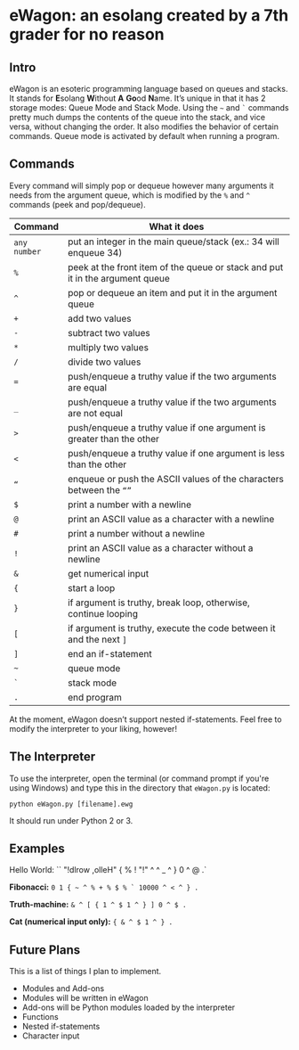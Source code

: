 # eWagon: an esolang created by a 7th grader for no reason

## Intro

eWagon is an esoteric programming language based on queues and stacks. It stands for **E**solang **W**ithout **A** **Go**od **N**ame. It’s unique in that it has 2 storage modes: Queue Mode and Stack Mode. Using the `~` and `` ` `` commands pretty much dumps the contents of the queue into the stack, and vice versa, without changing the order. It also modifies the behavior of certain commands. Queue mode is activated by default when running a program.

## Commands

Every command will simply pop or dequeue however many arguments it needs from the argument queue, which is modified by the `%` and `^` commands (peek and pop/dequeue).

| Command      | What it does                                                                  |
| ----------   | ----------------------------------------------------------------------------- |
| `any number` | put an integer in the main queue/stack (ex.: 34 will enqueue 34)              |
| `%`          | peek at the front item of the queue or stack and put it in the argument queue |
| `^`          | pop or dequeue an item and put it in the argument queue                       |
| `+`          | add two values                                                                |
| `-`          | subtract two values                                                           |
| `*`          | multiply two values                                                           |
| `/`          | divide two values                                                             |
| `=`          | push/enqueue a truthy value if the two arguments are equal                    |
| `_`          | push/enqueue a truthy value if the two arguments are not equal                |
| `>`          | push/enqueue a truthy value if one argument is greater than the other         |
| `<`          | push/enqueue a truthy value if one argument is less than the other            |
| `“`          | enqueue or push the ASCII values of the characters between the `“”`           |
| `$`          | print a number with a newline                                                 |
| `@`          | print an ASCII value as a character with a newline                            |
| `#`          | print a number without a newline                                              |
| `!`          | print an ASCII value as a character without a newline                         |
| `&`          | get numerical input                                                           |
| `{`          | start a loop                                                                  |
| `}`          | if argument is truthy, break loop, otherwise, continue looping                |
| `[`          | if argument is truthy, execute the code between it and the next `]`           |
| `]`          | end an if-statement                                                           |
| `~`          | queue mode                                                                    |
| `` ` ``      | stack mode                                                                    |
| `.`          | end program                                                                   |

At the moment, eWagon doesn’t support nested if-statements. Feel free to modify the interpreter to your liking, however!

## The Interpreter

To use the interpreter, open the terminal (or command prompt if you're using Windows) and type this in the directory that `eWagon.py` is located:

`python eWagon.py [filename].ewg`

It should run under Python 2 or 3.

## Examples
Hello World:
`` "!dlrow ,olleH" { % ! "!" ^ ^ _ ^ } 0 ^ @ .`

**Fibonacci:**
``0 1 { ~ ^ % + % $ % ` 10000 ^ < ^ } .``

**Truth-machine:**
`& ^ [ { 1 ^ $ 1 ^ } ] 0 ^ $ .`

**Cat (numerical input only):**
`{ & ^ $ 1 ^ } .`

## Future Plans
This is a list of things I plan to implement.
* Modules and Add-ons
 * Modules will be written in eWagon
 * Add-ons will be Python modules loaded by the interpreter
* Functions
* Nested if-statements
* Character input